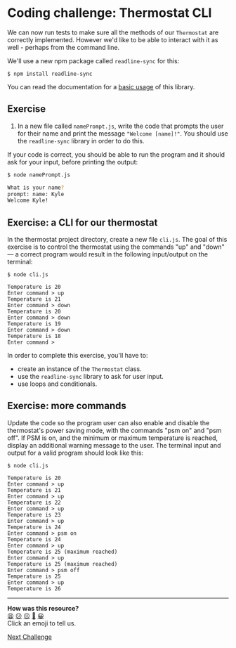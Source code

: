 # Coding challenge: Thermostat CLI

<!-- OMITTED -->

We can now run tests to make sure all the methods of our `Thermostat` are correctly implemented. However we'd like to be able to interact with it as well - perhaps from the command line.

We'll use a new npm package called `readline-sync` for this:

```
$ npm install readline-sync
```

You can read the documentation for a [basic usage](https://github.com/anseki/readline-sync#basic-methods) of this library.

## Exercise

1. In a new file called `namePrompt.js`, write the code that prompts the user for their name and print the message `"Welcome [name]!"`. You should use the `readline-sync` library in order to do this.

If your code is correct, you should be able to run the program and it should ask for your input, before printing the output:

```bash
$ node namePrompt.js

What is your name? 
prompt: name: Kyle
Welcome Kyle!
```

## Exercise: a CLI for our thermostat


In the thermostat project directory, create a new file `cli.js`. The goal of this exercise is to control the thermostat using the commands "up" and "down" — a correct program would result in the following input/output on the terminal:

```
$ node cli.js

Temperature is 20
Enter command > up
Temperature is 21
Enter command > down
Temperature is 20
Enter command > down
Temperature is 19
Enter command > down
Temperature is 18
Enter command > 

```

In order to complete this exercise, you'll have to:

 * create an instance of the `Thermostat` class.
 * use the `readline-sync` library to ask for user input.
 * use loops and conditionals.

## Exercise: more commands

Update the code so the program user can also enable and disable the thermostat's power saving mode, with the commands "psm on" and "psm off". If PSM is on, and the minimum or maximum temperature is reached, display an additional warning message to the user. The terminal input and output for a valid program should look like this:

```
$ node cli.js

Temperature is 20
Enter command > up
Temperature is 21
Enter command > up
Temperature is 22
Enter command > up
Temperature is 23
Enter command > up
Temperature is 24
Enter command > psm on
Temperature is 24
Enter command > up
Temperature is 25 (maximum reached)
Enter command > up
Temperature is 25 (maximum reached)
Enter command > psm off
Temperature is 25
Enter command > up
Temperature is 26
```



<!-- BEGIN GENERATED SECTION DO NOT EDIT -->

---

**How was this resource?**  
[😫](https://airtable.com/shrUJ3t7KLMqVRFKR?prefill_Repository=makersacademy/javascript-fundamentals&prefill_File=contents/08_thermostat_cli.md&prefill_Sentiment=😫) [😕](https://airtable.com/shrUJ3t7KLMqVRFKR?prefill_Repository=makersacademy/javascript-fundamentals&prefill_File=contents/08_thermostat_cli.md&prefill_Sentiment=😕) [😐](https://airtable.com/shrUJ3t7KLMqVRFKR?prefill_Repository=makersacademy/javascript-fundamentals&prefill_File=contents/08_thermostat_cli.md&prefill_Sentiment=😐) [🙂](https://airtable.com/shrUJ3t7KLMqVRFKR?prefill_Repository=makersacademy/javascript-fundamentals&prefill_File=contents/08_thermostat_cli.md&prefill_Sentiment=🙂) [😀](https://airtable.com/shrUJ3t7KLMqVRFKR?prefill_Repository=makersacademy/javascript-fundamentals&prefill_File=contents/08_thermostat_cli.md&prefill_Sentiment=😀)  
Click an emoji to tell us.

<!-- END GENERATED SECTION DO NOT EDIT -->


[Next Challenge](09_async.md)